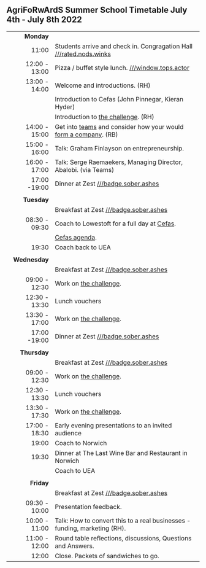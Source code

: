 ## AgriFoRwArdS Summer School Timetable July 4th - July 8th 2022

|               |                                                                                                        |
|--------------:|:-------------------------------------------------------------------------------------------------------|
|    **Monday** |                                                                                                        |
|         11:00 | Students arrive and check in. Congragation Hall [///rated.nods.winks](https://w3w.co/rated.nods.winks) |
| 12:00 - 13:00 | Pizza / buffet style lunch. [///window.tops.actor](https://w3w.co/window.tops.actor)                   |
| 13:00 - 14:00 | Welcome and introductions. (RH)                                                                        |
|               | Introduction to Cefas (John Pinnegar, Kieran Hyder)                                                    |
|               | Introduction to [the challenge](#the-challenge). (RH)                                                  |
| 14:00 - 15:00 | Get into [teams](#teams) and consider how your would [form a company](start-up.md). (RB)               |
| 15:00 - 16:00 | Talk: Graham Finlayson on entrepreneurship.                                                            |
| 16:00 - 17:00 | Talk: Serge Raemaekers, Managing Director, Abalobi. (via Teams)                                        |
|  17:00 -19:00 | Dinner at Zest [///badge.sober.ashes](https://w3w.co/badge.sober.ashes)                                |
|               |                                                                                                        |
|   **Tuesday** |                                                                                                        |
|               | Breakfast at Zest [///badge.sober.ashes](https://w3w.co/badge.sober.ashes)                             |
| 08:30 - 09:30 | Coach to Lowestoft for a full day at [Cefas](http://www.cefas.co.uk).                                  |
|               | [Cefas agenda](cefas.md).                                                                              |
|         19:30 | Coach back to UEA                                                                                      |
|               |                                                                                                        |
| **Wednesday** |                                                                                                        |
|               | Breakfast at Zest [///badge.sober.ashes](https://w3w.co/badge.sober.ashes)                             |
| 09:00 - 12:30 | Work on [the challenge](#the-challenge).                                                               |
| 12:30 - 13:30 | Lunch vouchers                                                                                         |
| 13:30 - 17:00 | Work on [the challenge](#the-challenge).                                                               |
|  17:00 -19:00 | Dinner at Zest [///badge.sober.ashes](https://w3w.co/badge.sober.ashes)                                |
|               |                                                                                                        |
|  **Thursday** |                                                                                                        |
|               | Breakfast at Zest [///badge.sober.ashes](https://w3w.co/badge.sober.ashes)                             |
| 09:00 - 12:30 | Work on [the challenge](#the-challenge).                                                               |
| 12:30 - 13:30 | Lunch vouchers                                                                                         |
| 13:30 - 17:30 | Work on [the challenge](#the-challenge).                                                               |
| 17:00 - 18:30 | Early evening presentations to an invited audience                                                     |
|         19:00 | Coach to Norwich                                                                                       |
|         19:30 | Dinner at The Last Wine Bar and Restaurant in Norwich                                                  |
|               | Coach to UEA                                                                                           |
|               |                                                                                                        |
|    **Friday** |                                                                                                        |
|               | Breakfast at Zest [///badge.sober.ashes](https://w3w.co/badge.sober.ashes)                             |
| 09:30 - 10:00 | Presentation feedback.                                                                                 |
| 10:00 - 11:00 | Talk: How to convert this to a real businesses - funding, marketing (RH).                              |
| 11:00 - 12:00 | Round table reflections, discussions, Questions and Answers.                                           |
|         12:00 | Close. Packets of sandwiches to go.                                                                    |
